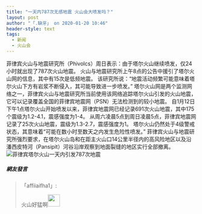 ```yaml
---
title: "一天内787次无感地震 火山会大喷发吗？"
layout: post
author: "「.缺牙」 on 2020-01-20 10:46"
header-style: text
tags:
  - 新闻
  - 火山会
---
```


菲律宾火山与地震研究所（Phivolcs）周日表示：由于塔尔火山继续喷发，仅24小时就出现了787次火山地震。
火山与地震研究所上午8点的公告中援引了塔尔火山网的信息，其中有15次是低频地震。
该研究所说：“地震活动频繁可能意味着塔尔火山下方有岩浆不断侵入，其可能导致进一步喷发。”
塔尔火山网是两个监测网络之一，菲律宾火山与地震研究所当前使用该网络追踪塔尔火山引发的火山地震，它可以记录覆盖全国的菲律宾地震网（PSN）无法检测到的较小地震。
自1月12日下午1点塔尔火山开始喷发以来，菲律宾地震网已经记录691次火山地震，其中175个震级为1.2-4.1，震感强度为1-4。
从周六凌晨5点到周日凌晨5点，菲律宾地震网记录了25次火山地震，震级为1.3-2.7，震感强度为1。
塔尔火山仍然处于4级警戒状态，其意味着“可能在数小时至数天之内发生危险性喷发。”
菲律宾火山与地震研究所强烈要求，在塔尔火山岛和在距主火山口14公里半径内的高风险地区以及沿潘西皮特河（Pansipit）河谷沿岸观察到地面裂缝的地区实行全部撤离。
<img src="http://images.feileyuan.com/images/ueditor/202001201045000056.jpg" title="菲律宾塔尔火山一天内引发787次地震" alt="菲律宾塔尔火山一天内引发787次地震">

##### 網友發言 
> 「affiiaifha1」:
> <p>火山好猛啊<img src="http://images.feileyuan.com/images/ueditor/dialogs/emotion/images/default/df_022.gif" width="32" height="32"></p>


